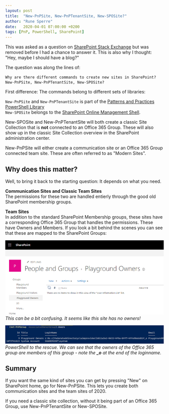```yaml
---
layout: post
title:  "New-PnPSite, New-PnPTenantSite, New-SPOSite?"
author: "Rune Sperre"
date:   2020-04-01 07:00:00 +0200
tags: [PnP, PowerShell, SharePoint]
---
```

This was asked as a question on [SharePoint Stack Exchange](https://sharepoint.stackexchange.com/) but was removed before I had a chance to answer it. This is also why I thought: "Hey, maybe I should have a blog?"

The question was along the lines of:
    
    Why are there different commands to create new sites in SharePoint?
    New-PnPSite, New-PnPTenantSite, New-SPOSite? 

First difference: The commands belong to different sets of libraries:

`New-PnPSite` and `New-PnPTenantSite` is part of the [Patterns and Practices PowerShell Library][1]  
`New-SPOSite` belongs to the [SharePoint Online Management Shell][2].

New-SPOSite and New-PnPTenantSite will both create a classic Site Collection that is **not** connected to an Office 365 Group. These will also show up in the classic Site Collection overview in the SharePoint administration center.

New-PnPSite will either create a communication site or an Office 365 Group connected team site. These are often referred to as "Modern Sites".

## Why does this matter? 
Well, to bring it back to the starting question: It depends on what you need.

**Communication Sites and Classic Team Sites**  
The permissions for these two are handled entierly through the good old SharePoint membership groups. 

**Team Sites**  
In addition to the standard SharePoint Membership groups, these sites have a corresponding Office 365 Group that handles the permissions. These have Owners and Members. If you look a bit behind the scenes you can see that these are mapped to the SharePoint Groups:

![Hmm](/images/permissions-01.png)
*This can be a bit confusing. It seems like this site has no owners!*

![Hmm](/images/permissions-02.png)
*PowerShell to the rescue. We can see that the owners of the Office 365 group are members of this group - note the **_o** at the end of the loginname.*


  [1]: https://docs.microsoft.com/en-us/powershell/sharepoint/sharepoint-pnp/sharepoint-pnp-cmdlets?view=sharepoint-ps
  

  [2]: https://docs.microsoft.com/en-us/powershell/sharepoint/sharepoint-online/connect-sharepoint-online?view=sharepoint-ps


  ## Summary

  If you want the same kind of sites you can get by pressing "New" on SharePoint home, go for New-PnPSite. This lets you create both communication sites and the team sites of 2020.

  If you need a classic site collection, without it being part of an Office 365 Group, use New-PnPTenantSite or New-SPOSite. 

  